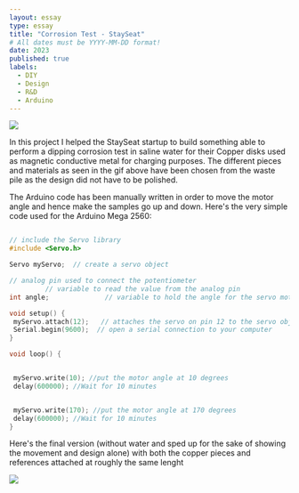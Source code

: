 ```yaml
---
layout: essay
type: essay
title: "Corrosion Test - StaySeat"
# All dates must be YYYY-MM-DD format!
date: 2023
published: true
labels:
  - DIY
  - Design
  - R&D
  - Arduino
---
```


<img class="img-fluid" src="../img/StaySeat/prima.gif">


In this project I helped the StaySeat startup to build something able to perform a dipping corrosion test in saline water for their Copper disks used as magnetic conductive metal for charging purposes.
The different pieces and materials as seen in the gif above have been chosen from the waste pile as the design did not have to be polished.

The Arduino code has been manually written in order to move the motor angle and hence make the samples go up and down.
Here's the very simple code used for the Arduino Mega 2560:

 ```cpp

 // include the Servo library
#include <Servo.h>

Servo myServo;  // create a servo object

 // analog pin used to connect the potentiometer
          // variable to read the value from the analog pin
int angle;              // variable to hold the angle for the servo motor

void setup() {
  myServo.attach(12);   // attaches the servo on pin 12 to the servo object
  Serial.begin(9600);  // open a serial connection to your computer
}

void loop() {

 
  myServo.write(10); //put the motor angle at 10 degrees
  delay(600000); //Wait for 10 minutes


  myServo.write(170); //put the motor angle at 170 degrees
  delay(600000); //Wait for 10 minutes
}

  ```


Here's the final version (without water and sped up for the sake of showing the movement and design alone) with both the copper pieces and references attached at roughly the same lenght


<img class="img-fluid" src="../img/StaySeat/dopo.gif">
